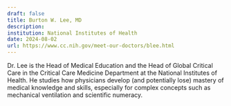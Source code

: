 ```yaml
---
draft: false
title: Burton W. Lee, MD
description: 
institution: National Institutes of Health
date: 2024-08-02
url: https://www.cc.nih.gov/meet-our-doctors/blee.html
---
```


Dr. Lee is the Head of Medical Education and the Head of Global Critical Care in the Critical Care Medicine Department at the National Institutes of Health. He studies how physicians develop (and potentially lose) mastery of medical knowledge and skills, especially for complex concepts such as mechanical ventilation and scientific numeracy. 
